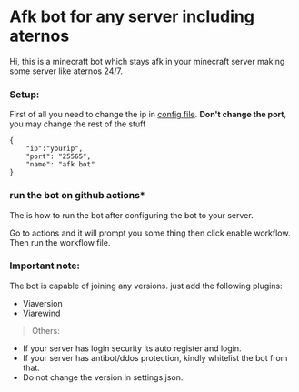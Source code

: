 # Afk bot for any server including aternos
Hi, this is a minecraft bot which stays afk in your minecraft server making some server like aternos 24/7.

### **Setup:**  
First of all you need to change the ip in [config file](https://github.com/itswinterbush26/Afk-Bot/blob/main/settings.json).
**Don't change the port**, you may change the rest of the stuff
```
{
	"ip":"yourip",
	"port": "25565",
	"name": "afk bot"
}
```
### **run the bot on github actions***
The is how to run the bot after configuring the bot to your server.

Go to actions and it will prompt you some thing then click enable workflow.
Then run the workflow file.
### **Important note:**
The bot is capable of joining any versions.
just add the following plugins:
- Viaversion
- Viarewind
> Others:
- If your server has login security its auto register and login.
- If your server has antibot/ddos protection, kindly whitelist the bot from that.
- Do not change the version in settings.json.
